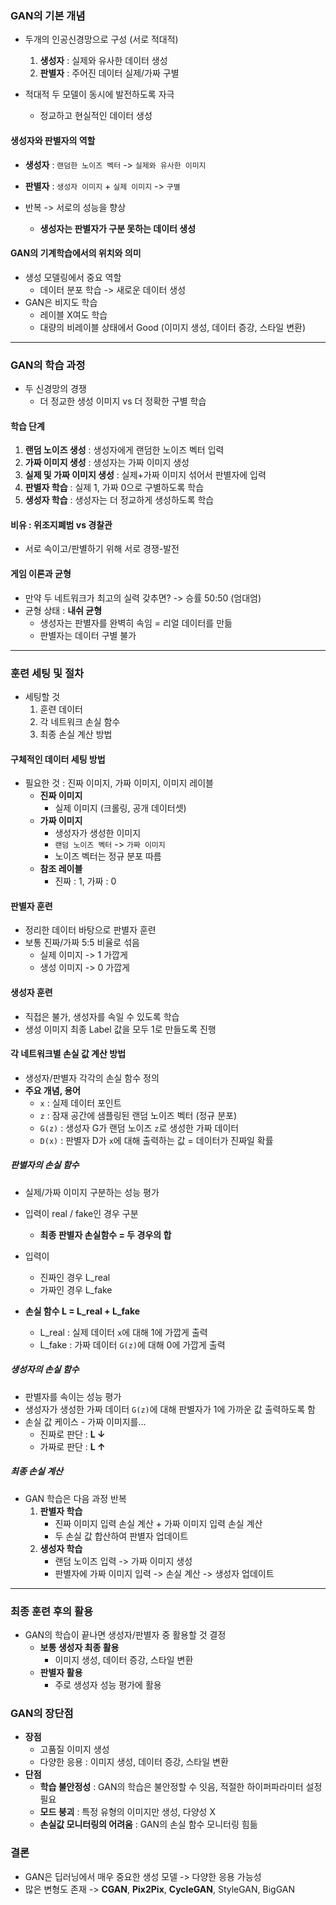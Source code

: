 ### GAN의 기본 개념
- 두개의 인공신경망으로 구성 (서로 적대적)
	1. **생성자** : 실제와 유사한 데이터 생성
	2. **판별자** : 주어진 데이터 실제/가짜 구별

- 적대적 두 모델이 동시에 발전하도록 자극
	- 정교하고 현실적인 데이터 생성

#### 생성자와 판별자의 역할
- **생성자** : `랜덤한 노이즈 벡터` -> `실제와 유사한 이미지`
- **판별자** : `생성자 이미지` + `실제 이미지` -> `구별`

- 반복 -> 서로의 성능을 향상
	- **생성자는 판별자가 구분 못하는 데이터 생성**

#### GAN의 기계학습에서의 위치와 의미
- 생성 모델링에서 중요 역할
	- 데이터 분포 학습 -> 새로운 데이터 생성
- GAN은 비지도 학습
	- 레이블 X여도 학습
	- 대량의 비레이블 상태에서 Good (이미지 생성, 데이터 증강, 스타일 변환)

<hr>

### GAN의 학습 과정
- 두 신경망의 경쟁
	- 더 정교한 생성 이미지 vs 더 정확한 구별 학습

#### 학습 단계
1. **랜덤 노이즈 생성** : 생성자에게 랜덤한 노이즈 벡터 입력
2. **가짜 이미지 생성** : 생성자는 가짜 이미지 생성
3. **실제 및 가짜 이미지 생성** : 실제+가짜 이미지 섞어서 판별자에 입력
4. **판별자 학습** : 실제 1, 가짜 0으로 구별하도록 학습
5. **생성자 학습** : 생성자는 더 정교하게 생성하도록 학습

#### 비유 : 위조지폐범 vs 경찰관
- 서로 속이고/판별하기 위해 서로 경쟁-발전

#### 게임 이론과 균형
- 만약 두 네트워크가 최고의 실력 갖추면? -> 승률 50:50 (엄대엄)
- 균형 상태 : **내쉬 균형**
	- 생성자는 판별자를 완벽히 속임 = 리얼 데이터를 만듦
	- 판별자는 데이터 구별 불가

<hr>

### 훈련 세팅 및 절차
- 세팅할 것
	1. 훈련 데이터
	2. 각 네트워크 손실 함수
	3. 최종 손실 계산 방법

#### 구체적인 데이터 세팅 방법
- 필요한 것 : 진짜 이미지, 가짜 이미지, 이미지 레이블
	- **진짜 이미지**
		- 실제 이미지 (크롤링, 공개 데이터셋)
	- **가짜 이미지**
		- 생성자가 생성한 이미지
		- `랜덤 노이즈 벡터` -> `가짜 이미지`
		- 노이즈 벡터는 정규 분포 따름
	- **참조 레이블**
		- 진짜 : 1, 가짜 : 0

#### 판별자 훈련
- 정리한 데이터 바탕으로 판별자 훈련
- 보통 진짜/가짜 5:5 비율로 섞음
	- 실제 이미지 -> 1 가깝게
	- 생성 이미지 -> 0 가깝게

#### 생성자 훈련
- 직접은 불가, 생성자를 속일 수 있도록 학습
- 생성 이미지 최종 Label 값을 모두 1로 만들도록 진행

#### 각 네트워크별 손실 값 계산 방법
- 생성자/판별자 각각의 손실 함수 정의
- **주요 개념, 용어**
	- `x` : 실제 데이터 포인트
	- `z` : 잠재 공간에 샘플링된 랜덤 노이즈 벡터 (정규 분포)
	- `G(z)` : 생성자 G가 랜덤 노이즈 `z`로 생성한 가짜 데이터
	- `D(x)` : 판별자 D가 `x`에 대해 출력하는 값 = 데이터가 진짜일 확률

##### 판별자의 손실 함수
- 실제/가짜 이미지 구분하는 성능 평가
- 입력이 real / fake인 경우 구분
	- **최종 판별자 손실함수 = 두 경우의 합**

- 입력이
	- 진짜인 경우 L_real
	- 가짜인 경우 L_fake

- **손실 함수 L = L_real + L_fake**
	- L_real : 실제 데이터 `x`에 대해 1에 가깝게 출력
	- L_fake : 가짜 데이터 `G(z)`에 대해 0에 가깝게 출력

##### 생성자의 손실 함수
- 판별자를 속이는 성능 평가
- 생성자가 생성한 가짜 데이터 `G(z)`에 대해 판별자가 1에 가까운 값 출력하도록 함
- 손실 값 케이스 - 가짜 이미지를...
	- 진짜로 판단 : **L ↓**
	- 가짜로 판단 : **L ↑**

##### 최종 손실 계산
- GAN 학습은 다음 과정 반복
	1. **판별자 학습**
		- 진짜 이미지 입력 손실 계산 + 가짜 이미지 입력 손실 계산
		- 두 손실 값 합산하여 판별자 업데이트
	2. **생성자 학습**
		- 랜덤 노이즈 입력 -> 가짜 이미지 생성
		- 판별자에 가짜 이미지 입력 -> 손실 계산 -> 생성자 업데이트

<hr>

### 최종 훈련 후의 활용
- GAN의 학습이 끝나면 생성자/판별자 중 활용할 것 결정
	- **보통 생성자 최종 활용**
		- 이미지 생성, 데이터 증강, 스타일 변환
	- **판별자 활용**
		- 주로 생성자 성능 평가에 활용

### GAN의 장단점
- **장점**
	- 고품질 이미지 생성
	- 다양한 응용 : 이미지 생성, 데이터 증강, 스타일 변환
- **단점**
	- **학습 불안정성** : GAN의 학습은 불안정할 수 잇음, 적절한 하이퍼파라미터 설정 필요
	- **모드 붕괴** : 특정 유형의 이미지만 생성, 다양성 X
	- **손실값 모니터링의 어려움** : GAN의 손실 함수 모니터링 힘듦

### 결론
- GAN은 딥러닝에서 매우 중요한 생성 모델 -> 다양한 응용 가능성
- 많은 변형도 존재 -> **CGAN**, **Pix2Pix**, **CycleGAN**, StyleGAN, BigGAN